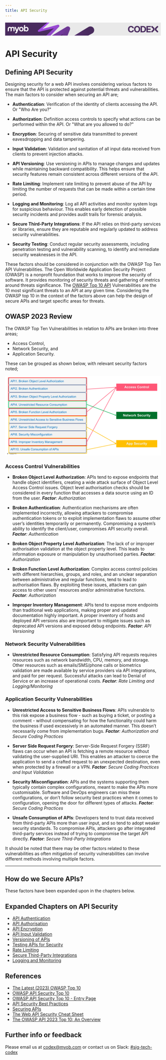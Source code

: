 ```yaml
---
title: API Security
---
```

<!-- confluence-page-id: 9547514023 -->
![](../../assets/BANNER.png)

# API Security

## Defining API Security

Designing security for a web API involves considering various factors to ensure that the API is protected against potential threats and vulnerabilities. The main factors to consider when securing an API are;

- **Authentication**: Verification of the identity of clients accessing the API. Or "Who Are you?"

- **Authorization**: Definition access controls to specify what actions can be performed within the API. Or "What are you allowed to do?"

- **Encryption**: Securing of sensitive data transmitted to prevent eavesdropping and data tampering.

- **Input Validation**: Validation and sanitation of all input data received from clients to prevent injection attacks.

- **API Versioning**: Use versioning in APIs to manage changes and updates while maintaining backward compatibility. This helps ensure that security features remain consistent across different versions of the API.

- **Rate Limiting**: Implement rate limiting to prevent abuse of the API by limiting the number of requests that can be made within a certain time period.

- **Logging and Monitoring**: Log all API activities and monitor system logs for suspicious behaviour. This enables early detection of possible security incidents and provides audit trails for forensic analysis.

- **Secure Third-Party Integrations**: If the API relies on third-party services or libraries, ensure they are reputable and regularly updated to address security vulnerabilities.

- **Security Testing**: Conduct regular security assessments, including penetration testing and vulnerability scanning, to identify and remediate security weaknesses in the API.

These factors should be considered in conjunction with the OWASP Top Ten API Vulnerabilities. The Open Worldwide Application Security Project (OWASP) is a nonprofit foundation that works to improve the security of software. It provides monitoring of security threats and gathering of metrics around threats significance. The [OWASP Top 10 API](https://owasp.org/www-project-top-ten/) Vulnerabilities are the 10 most significant threats to an API at any given time. Considering the OWASP top 10 in the context of the factors above can help the design of secure APIs and target specific areas for threats.

## OWASP 2023 Review

The OWASP Top Ten Vulnerabilities in relation to APIs are broken into three areas;

- Access Control,
- Network Security, and
- Application Security.

These can be grouped as shown below, with relevant security factors noted;

![](../../assets/API-Security/OWASP2023.png)

### Access Control Vulnerabilities

- **Broken Object Level Authorization**: APIs tend to expose endpoints that handle object identifiers, creating a wide attack surface of Object Level Access Control issues. Object level authorisation checks should be considered in every function that accesses a data source using an ID from the user.  _**Factor**: Authorization_

- **Broken Authentication**: Authentication mechanisms are often implemented incorrectly, allowing attackers to compromise authentication tokens or to exploit implementation flaws to assume other user’s identities temporarily or permanently. Compromising a system’s ability to identify the client/user, compromises API security overall. _**Factor**: Authentication_

- **Broken Object Property Level Authorization**: The lack of or improper authorisation validation at the object property level. This leads to information exposure or manipulation by unauthorised parties. _**Factor**: Authorization_

- **Broken Function Level Authorization**: Complex access control policies with different hierarchies, groups, and roles, and an unclear separation between administrative and regular functions, tend to lead to authorisation flaws. By exploiting these issues, attackers can gain access to other users’ resources and/or administrative functions. _**Factor**: Authorization_

- **Improper Inventory Management**: APIs tend to expose more endpoints than traditional web applications, making proper and updated documentation highly important. A proper inventory of hosts and deployed API versions also are important to mitigate issues such as deprecated API versions and exposed debug endpoints. _**Factor**: API Versioning_

### Network Security Vulnerabilities

- **Unrestricted Resource Consumption**: Satisfying API requests requires resources such as network bandwidth, CPU, memory, and storage. Other resources such as emails/SMS/phone calls or biometrics validation are made available by service providers via API integrations, and paid for per request. Successful attacks can lead to Denial of Service or an increase of operational costs. _**Factor**: Rate Limiting and Logging/Monitoring_

### Application Security Vulnerabilities

- **Unrestricted Access to Sensitive Business Flows**: APIs vulnerable to this risk expose a business flow - such as buying a ticket, or posting a comment - without compensating for how the functionality could harm the business if used excessively in an automated manner. This doesn’t necessarily come from implementation bugs. _**Factor**: Authorization and Secure Coding Practices_

- **Server Side Request Forgery**: Server-Side Request Forgery (SSRF) flaws can occur when an API is fetching a remote resource without validating the user-supplied URI. This enables an attacker to coerce the application to send a crafted request to an unexpected destination, even when protected by a firewall or a VPN. _**Factor**: Secure Coding Practices and Input Validation_

- **Security Misconfiguration**: APIs and the systems supporting them typically contain complex configurations, meant to make the APIs more customisable. Software and DevOps engineers can miss these configurations, or don’t follow security best practices when it comes to configuration, opening the door for different types of attacks. _**Factor**: Secure Coding Practices_

- **Unsafe Consumption of APIs**: Developers tend to trust data received from third-party APIs more than user input, and so tend to adopt weaker security standards. To compromise APIs, attackers go after integrated third-party services instead of trying to compromise the target API directly. _**Factor**: Secure Third-Party Integrations_

It should be noted that there may be other factors related to these vulnerabilities as often mitigation of security vulnerabilities can involve different methods involving multiple factors.

___________________________________________________

## How do we Secure APIs?

These factors have been expanded upon in the chapters below.

## Expanded Chapters on API Security

- [API Authentication](./authentication.md)
- [API Authorisation](./authorisation.md)
- [API Encryption](./encryption.md)
- [API Input Validation](./input-validation.md)
- [Versioning of APIs](./versioning.md)
- [Testing APIs for Security](./testing-for-security.md)
- [Rate Limiting](./rate-limiting.md)
- [Secure Third-Party Integrations](./secure-third-party-integrations.md)
- [Logging and Monitoring](./monitoring-security.md)

## References

- [The Latest (2023) OWASP Top 10](https://owasp.org/API-Security/editions/2023/en/0x00-header/)
- [OWASP API Security Top 10](https://owasp.org/www-project-api-security/)
- [OWASP API Security Top 10 - Entry Page](https://owasp.org/www-project-top-ten/)
- [API Security Best Practices](https://apievangelist.com/tags/security/)
- [Securing APIs](https://www.manning.com/books/securing-apis)
- [The Web API Security Cheat Sheet](https://cheatsheetseries.owasp.org/cheatsheets/REST_Security_Cheat_Sheet.html)
- [The OWASP API 2023 Top 10: An Overview](https://www.linkedin.com/learning/the-owasp-api-2023-top-10-an-overview/owasp-and-the-owasp-api-security-project?u=2105513)

## Further info or feedback

Please email us at <codex@myob.com> or contact us on Slack: [#sig-tech-codex](https://myob.slack.com/archives/C02N8ADPGUX)
